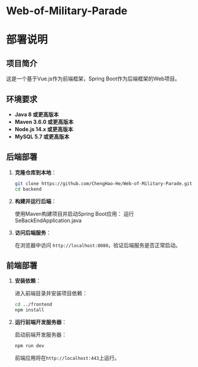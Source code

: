 # Web-of-Military-Parade
# 部署说明

## 项目简介

这是一个基于Vue.js作为前端框架，Spring Boot作为后端框架的Web项目。

## 环境要求

- **Java 8 或更高版本**
- **Maven 3.6.0 或更高版本**
- **Node.js 14.x 或更高版本**
- **MySQL 5.7 或更高版本**

## 后端部署

1. **克隆仓库到本地**：

   ```bash
   git clone https://github.com/ChengHao-He/Web-of-Military-Parade.git
   cd backend
   ```

2. **构建并运行后端**：

   使用Maven构建项目并启动Spring Boot应用：
   运行SeBackEndApplication.java


3. **访问后端服务**：

   在浏览器中访问 `http://localhost:8080`，验证后端服务是否正常启动。

## 前端部署

1. **安装依赖**：

   进入前端目录并安装项目依赖：

   ```bash
   cd ../frontend
   npm install
   ```

2. **运行前端开发服务器**：

   启动前端开发服务器：

   ```bash
   npm run dev
   ```

   前端应用将在`http://localhost:443`上运行。
